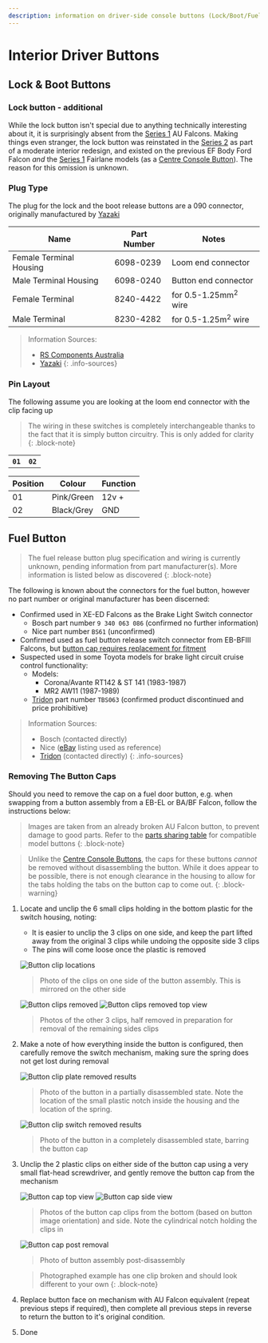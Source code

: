 ```yaml
---
description: information on driver-side console buttons (Lock/Boot/Fuel)
---
```


# Interior Driver Buttons

## Lock & Boot Buttons

### Lock button - additional

While the lock button isn't special due to anything technically interesting about it, it is surprisingly absent from the [Series 1](../../Miscellaneous/SeriesInformation/SeriesInformation.md#series-1) AU Falcons. Making things even stranger, the lock button was reinstated in the [Series 2](../../Miscellaneous/SeriesInformation/SeriesInformation.md#series-2) as part of a moderate interior redesign, and existed on the previous EF Body Ford Falcon *and* the [Series 1](../../Miscellaneous/SeriesInformation/SeriesInformation.md#series-1) Fairlane models (as a [Centre Console Button](../CentreConsoleButtons/CentreConsoleButtons.md)). The reason for this omission is unknown.

### Plug Type

The plug for the lock and the boot release buttons are a 090 connector, originally manufactured by [Yazaki](../../Credits.md#sources)

| Name | Part Number | Notes |
| --- | --- | --- |
| Female Terminal Housing | 6098-0239 | Loom end connector |
| Male Terminal Housing | 6098-0240 | Button end connector |
| Female Terminal | 8240-4422 | for 0.5-1.25mm<sup>2</sup> wire |
| Male Terminal | 8230-4282 | for 0.5-1.25m<sup>2</sup> wire |

> Information Sources:
> - [RS Components Australia](../../Credits.md#sources)
> - [Yazaki](../../Credits.md#sources)
{: .info-sources}

### Pin Layout

The following assume you are looking at the loom end connector with the clip facing up

> The wiring in these switches is completely interchangeable thanks to the fact that it is simply button circuitry. This is only added for clarity
{: .block-note}

<table>
    <th><code>01</code></th>
    <th><code>02</code></th>
</table>

| Position | Colour | Function |
| --- | --- | --- |
| 01 | Pink/Green | 12v + |
| 02 | Black/Grey | GND |

## Fuel Button

> The fuel release button plug specification and wiring is currently unknown, pending information from part manufacturer(s). More information is listed below as discovered
{: .block-note}

The following is known about the connectors for the fuel button, however no part number or original manufacturer has been discerned:

- Confirmed used in XE-ED Falcons as the Brake Light Switch connector
  - Bosch part number `9 340 063 086` (confirmed no further information)
  - Nice part number `BS61` (unconfirmed)
- Confirmed used as fuel button release switch connector from EB-BFIII Falcons, but [button cap requires replacement for fitment](#removing-the-button-caps)
- Suspected used in some Toyota models for brake light circuit cruise control functionality:
    - Models:
      - Corona/Avante RT142 & ST 141 (1983-1987)
      - MR2 AW11 (1987-1989)
    - [Tridon](../../Credits.md#sources) part number `TBS063` (confirmed product discontinued and price prohibitive)

> Information Sources:
> - Bosch (contacted directly)
> - Nice ([eBay](../../Credits.md#sources) listing used as reference)
> - [Tridon](../../Credits.md#sources) (contacted directly)
{: .info-sources}

### Removing The Button Caps

Should you need to remove the cap on a fuel door button, e.g. when swapping from a button assembly from a EB-EL or BA/BF Falcon, follow the instructions below:

> Images are taken from an already broken AU Falcon button, to prevent damage to good parts. Refer to the [parts sharing table](../../Miscellaneous/PartsSharing/PartsSharing.md#parts-sharing-table) for compatible model buttons
{: .block-note}

> Unlike the [Centre Console Buttons](../CentreConsoleButtons/CentreConsoleButtons.md), the caps for these buttons *cannot* be removed without disassembling the button. While it does appear to be possible, there is not enough clearance in the housing to allow for the tabs holding the tabs on the button cap to come out.
{: .block-warning}

1. Locate and unclip the 6 small clips holding in the bottom plastic for the switch housing, noting:
    - It is easier to unclip the 3 clips on one side, and keep the part lifted away from the original 3 clips while undoing the opposite side 3 clips
    - The pins will come loose once the plastic is removed

    ![Button clip locations](./button-clips-side-1.jpg)
    > Photo of the clips on one side of the button assembly. This is mirrored on the other side

    ![Button clips removed](./button-clips-side-2-removed.jpg)
    ![Button clips removed top view](./button-clips-half-removed.jpg)
    > Photos of the other 3 clips, half removed in preparation for removal of the remaining sides clips

1. Make a note of how everything inside the button is configured, then carefully remove the switch mechanism, making sure the spring does not get lost during removal

    ![Button clip plate removed results](./button-decon-stage1.jpg)
    > Photo of the button in a partially disassembled state. Note the location of the small plastic notch inside the housing and the location of the spring.

    ![Button clip switch removed results](./button-decon-stage2.jpg)
    > Photo of the button in a completely disassembled state, barring the button cap

1. Unclip the 2 plastic clips on either side of the button cap using a very small flat-head screwdriver, and gently remove the button cap from the mechanism

    ![Button cap top view](./button-cap-clip-bottom.jpg)
    ![Button cap side view](./button-cap-clip-side.jpg)
    > Photos of the button cap clips from the bottom (based on button image orientation) and side. Note the cylindrical notch holding the clips in

    ![Button cap post removal](./button-decon-stage3.jpg)
    > Photo of button assembly post-disassembly

    > Photographed example has one clip broken and should look different to your own
    {: .block-note}

1. Replace button face on mechanism with AU Falcon equivalent (repeat previous steps if required), then complete all previous steps in reverse to return the button to it's original condition.

1. Done


<!-- TODO find this damned connector if at all possible. Notes follow. Noted as C-170 in the workshop manual connector listing, apparently between models AU-BF at least. Known used EB-BF. May be OEM but should at least be from another international model
-->